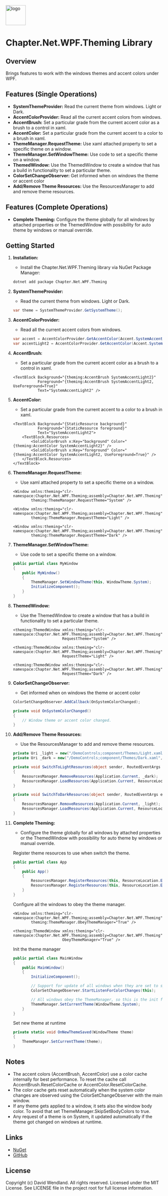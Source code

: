<img src="https://raw.githubusercontent.com/dwndland/Chapter.Net.WPF.Theming/master/Icon.png" alt="logo" width="64"/>

# Chapter.Net.WPF.Theming Library

## Overview
Brings features to work with the windows themes and accent colors under WPF.

## Features (Single Operations)
- **SystemThemeProvider:** Read the current theme from windows. Light or Dark.
- **AccentColorProvider:** Read all the current accent colors from windows.
- **AccentBrush:** Set a particular grade from the current accent color as a brush to a control in xaml.
- **AccentColor:** Set a particular grade from the current accent to a color to a brush in xaml.
- **ThemeManager.RequestTheme:** Use xaml attached property to set a specific theme on a window.
- **ThemeManager.SetWindowTheme:** Use code to set a specific theme on a window.
- **ThemedWindow:** Use the ThemedWindow to create a window that has a build in functionality to set a particular theme.
- **ColorSetChangeObserver:** Get informed when on windows the theme or accent color
- **Add/Remove Theme Resources:** Use the ResourcesManager to add and remove theme resources.

## Features (Complete Operations)
- **Complete Theming:** Configure the theme globally for all windows by attached properties or the ThemedWindow with possibility for auto theme by windows or manual override.

## Getting Started

1. **Installation:**
    - Install the Chapter.Net.WPF.Theming library via NuGet Package Manager:
    ```bash
    dotnet add package Chapter.Net.WPF.Theming
    ```

2. **SystemThemeProvider:**
    - Read the current theme from windows. Light or Dark.
    ```csharp
    var theme = SystemThemeProvider.GetSystemTheme();
    ```

3. **AccentColorProvider:**
    - Read all the current accent colors from windows.
    ```csharp
    var accent = AccentColorProvider.GetAccentColor(Accent.SystemAccent);
    var accentLight2 = AccentColorProvider.GetAccentColor(Accent.SystemAccentLight2);
    ```

4. **AccentBrush:**
    - Set a particular grade from the current accent color as a brush to a control in xaml.
    ```xaml
    <TextBlock Background="{theming:AccentBrush SystemAccentLight2}"
               Foreground="{theming:AccentBrush SystemAccentLight2, UseForeground=True}"
               Text="SystemAccentLight2" />
    ```

5. **AccentColor:**
    - Set a particular grade from the current accent to a color to a brush in xaml.
    ```xaml
    <TextBlock Background="{StaticResource background}"
               Foreground="{StaticResource foreground}"
               Text="SystemAccentLight2">
        <TextBlock.Resources>
            <SolidColorBrush x:Key="background" Color="{theming:AccentColor SystemAccentLight2}" />
            <SolidColorBrush x:Key="foreground" Color="{theming:AccentColor SystemAccentLight2, UseForeground=True}" />
        </TextBlock.Resources>
    </TextBlock>
    ```

6. **ThemeManager.RequestTheme:**
    - Use xaml attached property to set a specific theme on a window.
    ```xaml
    <Window xmlns:theming="clr-namespace:Chapter.Net.WPF.Theming;assembly=Chapter.Net.WPF.Theming"
            theming:ThemeManager.RequestTheme="System" />

    <Window xmlns:theming="clr-namespace:Chapter.Net.WPF.Theming;assembly=Chapter.Net.WPF.Theming"
            theming:ThemeManager.RequestTheme="Light" />

    <Window xmlns:theming="clr-namespace:Chapter.Net.WPF.Theming;assembly=Chapter.Net.WPF.Theming"
            theming:ThemeManager.RequestTheme="Dark" />
    ```

7. **ThemeManager.SetWindowTheme:**
    - Use code to set a specific theme on a window.
    ```csharp
    public partial class MyWindow
    {
        public MyWindow()
        {
            ThemeManager.SetWindowTheme(this, WindowTheme.System);
            InitializeComponent();
        }
    }
    ```

8. **ThemedWindow:**
    - Use the ThemedWindow to create a window that has a build in functionality to set a particular theme.
    ```xaml
    <theming:ThemedWindow xmlns:theming="clr-namespace:Chapter.Net.WPF.Theming;assembly=Chapter.Net.WPF.Theming"
                          RequestTheme="System" />

    <theming:ThemedWindow xmlns:theming="clr-namespace:Chapter.Net.WPF.Theming;assembly=Chapter.Net.WPF.Theming"
                          RequestTheme="Light" />

    <theming:ThemedWindow xmlns:theming="clr-namespace:Chapter.Net.WPF.Theming;assembly=Chapter.Net.WPF.Theming"
                          RequestTheme="Dark" />
    ```

9. **ColorSetChangeObserver:**
    - Get informed when on windows the theme or accent color
    ```csharp
    ColorSetChangeObserver.AddCallback(OnSystemColorChanged);

    private void OnSystemColorChanged()
    {
        // Window theme or accent color changed.
    }
    ```

10. **Add/Remove Theme Resources:**
    - Use the ResourcesManager to add and remove theme resources.
    ```csharp
    private Uri _light = new("/DemoControls;component/Themes/Light.xaml", UriKind.RelativeOrAbsolute);
    private Uri _dark = new("/DemoControls;component/Themes/Dark.xaml", UriKind.RelativeOrAbsolute);

    private void SwitchToLightResources(object sender, RoutedEventArgs e)
    {
        ResourcesManager.RemoveResources(Application.Current, _dark);
        ResourcesManager.LoadResources(Application.Current, ResourceLocation.End, _light);
    }

    private void SwitchToDarkResources(object sender, RoutedEventArgs e)
    {
        ResourcesManager.RemoveResources(Application.Current, _light);
        ResourcesManager.LoadResources(Application.Current, ResourceLocation.End, _dark);
    }
    ```

11. **Complete Theming:**
    - Configure the theme globally for all windows by attached properties or the ThemedWindow with possibility for auto theme by windows or manual override.

    Register theme resources to use when switch the theme.
    ```csharp
    public partial class App
    {
        public App()
        {
            ResourcesManager.RegisterResources(this, ResourceLocation.End, WindowTheme.Light, new Uri("/DemoControls;component/Themes/Light.xaml", UriKind.RelativeOrAbsolute));
            ResourcesManager.RegisterResources(this, ResourceLocation.End, WindowTheme.Dark, new Uri("/DemoControls;component/Themes/Dark.xaml", UriKind.RelativeOrAbsolute));
        }
    }
    ```
    Configure all the windows to obey the theme manager.
    ```xaml
    <Window xmlns:theming="clr-namespace:Chapter.Net.WPF.Theming;assembly=Chapter.Net.WPF.Theming"
            theming:ThemeManager.ObeyThemeManager="True" />

    <theming:ThemedWindow xmlns:theming="clr-namespace:Chapter.Net.WPF.Theming;assembly=Chapter.Net.WPF.Theming"
                          ObeyThemeManager="True" />
    ```
    Init the theme manager
    ```csharp
    public partial class MainWindow
    {
        public MainWindow()
        {
            InitializeComponent();

            // Support for update of all windows when they are set to system.
            ColorSetChangeObserver.StartListenForColorChanges(this);

            // All windows obey the ThemeManager, so this is the init for all windows.
            ThemeManager.SetCurrentTheme(WindowTheme.System);
        }
    }
    ```
    Set new theme at runtime
    ```csharp
    private static void OnNewThemeSaved(WindowTheme theme)
    {
        ThemeManager.SetCurrentTheme(theme);
    }
    ```

## Notes

- The accent colors (AccentBrush, AccentColor) use a color cache internally for best performance. To reset the cache call AccentBrush.ResetColorCache or AccentColor.ResetColorCache.
- The color cache gets reset automatically when the system color changes are observed using the ColorSetChangeObserver with the main window.
- If any theme gets applied to a window, it sets also the window body color. To avoid that set ThemeManager.SkipSetBodyColors to true.
- Any request of a theme is on System, it updated automatically if the theme got changed on windows at runtime.

## Links
* [NuGet](https://www.nuget.org/packages/Chapter.Net.WPF.Theming)
* [GitHub](https://github.com/dwndland/Chapter.Net.WPF.Theming)

## License
Copyright (c) David Wendland. All rights reserved.
Licensed under the MIT License. See LICENSE file in the project root for full license information.
